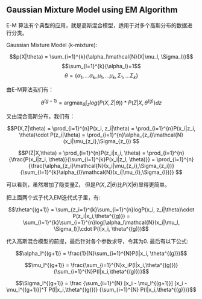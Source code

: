 ## Gaussian Mixture Model using EM Algorithm ##

E-M 算法有个典型的应用，就是高斯混合模型，适用于对多个高斯分布的数据进行分类。

Gaussian Mixture Model (k-mixture):

$$p(X|\theta) = \sum_{i=1}^{k}{\alpha_l\mathcal{N}(X|\mu_l, \Sigma_l)}$$
$$\sum_{l=1}^{k}{\alpha_l}=1$$
$$\theta = \{\alpha_1,...\alpha_k, \mu_1,...\mu_k, \Sigma_1,...\Sigma_k\}$$

由E-M算法我们有：

$$\theta^{(g+1)}=\mathop{\arg\max}_{\theta}\int_{z}{log(P(X,Z|\theta)) * P(Z|X, \theta^{(g)})}dz $$

又由混合高斯分布，我们有：

$$P(X,Z|\theta) = \prod_{i=1}^{n}P(x_i, z_i|\theta) = \prod_{i=1}^{n}P(x_i|z_i, \theta)\cdot P(z_i|\theta) = \prod_{i=1}^{n}\alpha_{z_i}\mathcal{N}(x_i|\mu_{z_i},\Sigma_{z_i}) $$

$$P(Z|X,\theta) = \prod_{i=1}^{n}P(z_i|x_i, \theta) = \prod_{i=1}^{n}{\frac{P(x_i|z_i, \theta)}{\sum_{l=1}^{k}P(x_i|z_l, \theta)}} = \prod_{i=1}^{n}{\frac{\alpha_{z_i}\mathcal{N}(x_i|\mu_{z_i},\Sigma_{z_i})}{\sum_{l=1}^{k}\alpha_{l}\mathcal{N}(x_i|\mu_{l},\Sigma_{l})}} $$

可以看到，虽然增加了隐变量Z， 但是$P(X,Z|\theta)$比$P(X|\theta)$显得更简单。

把上面两个式子代入EM迭代式子里，有:

$$\theta^{(g+1)} = \sum_{z_i=1}^{k}\sum_{i=1}^{n}logP(x_i, z_i|\theta)\cdot P(z_i|x_i,\theta^{(g)}) = \sum_{l=1}^{k}\sum_{i=1}^{n}log[\alpha_l\mathcal{N}(x_i|\mu_l, \Sigma_l)]\cdot P(l|x_i, \theta^{(g)})$$

代入高斯混合模型的前提，最后针对各个参数求导，令其为0. 最后有以下公式:

$$\alpha_l^{(g+1)} = \frac{1}{N}\sum_{i=1}^{N}P(l|x_i, \theta^{(g)})$$

$$\mu_l^{(g+1)} = \frac{\sum_{i=1}^{N}x_iP(l|x_i,\theta^{(g)})}{\sum_{i=1}^{N}P(l|x_i,\theta^{(g)})}$$

$$\Sigma_l^{(g+1)} = \frac {\sum_{i=1}^{N} [x_i - \mu_l^{(g+1)}] [x_i - \mu_l^{(g+1)}]^T P(l|x_i,\theta^{(g)})} {\sum_{i=1}^{N} P(l|x_i,\theta^{(g)})}$$